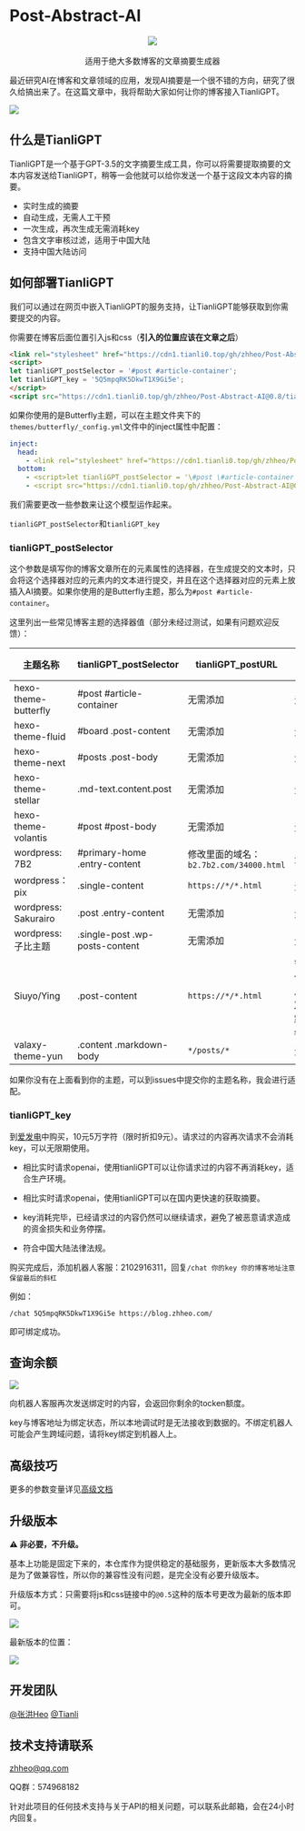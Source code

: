 # Post-Abstract-AI

<p align="center">
  <img src="https://bu.dusays.com/2023/04/15/643a29d0cf651.png" />
  <br>
  <br>
  适用于绝大多数博客的文章摘要生成器
</p>


最近研究AI在博客和文章领域的应用，发现AI摘要是一个很不错的方向，研究了很久给搞出来了。在这篇文章中，我将帮助大家如何让你的博客接入TianliGPT。

![](https://bu.dusays.com/2023/04/18/643e3befa73d5.png)

## 什么是TianliGPT

TianliGPT是一个基于GPT-3.5的文字摘要生成工具，你可以将需要提取摘要的文本内容发送给TianliGPT，稍等一会他就可以给你发送一个基于这段文本内容的摘要。

- 实时生成的摘要
- 自动生成，无需人工干预
- 一次生成，再次生成无需消耗key
- 包含文字审核过滤，适用于中国大陆
- 支持中国大陆访问

## 如何部署TianliGPT

我们可以通过在网页中嵌入TianliGPT的服务支持，让TianliGPT能够获取到你需要提交的内容。

你需要在博客后面位置引入js和css（**引入的位置应该在文章之后**）

```html
<link rel="stylesheet" href="https://cdn1.tianli0.top/gh/zhheo/Post-Abstract-AI@0.8/tianli_gpt.css">
<script>
let tianliGPT_postSelector = '#post #article-container';
let tianliGPT_key = '5Q5mpqRK5DkwT1X9Gi5e';
</script>
<script src="https://cdn1.tianli0.top/gh/zhheo/Post-Abstract-AI@0.8/tianli_gpt.js"></script>
```

如果你使用的是Butterfly主题，可以在主题文件夹下的`themes/butterfly/_config.yml`文件中的inject属性中配置：

```yaml
inject:
  head:
    - <link rel="stylesheet" href="https://cdn1.tianli0.top/gh/zhheo/Post-Abstract-AI@0.8/tianli_gpt.css">
  bottom:
    - <script>let tianliGPT_postSelector = '\#post \#article-container';let tianliGPT_key = '5Q5mpqRK5DkwT1X9Gi5e';</script>
    - <script src="https://cdn1.tianli0.top/gh/zhheo/Post-Abstract-AI@0.8/tianli_gpt.js"></script>
```

我们需要更改一些参数来让这个模型运作起来。

`tianliGPT_postSelector`和`tianliGPT_key`

### tianliGPT_postSelector

这个参数是填写你的博客文章所在的元素属性的选择器，在生成提交的文本时，只会将这个选择器对应的元素内的文本进行提交，并且在这个选择器对应的元素上放插入AI摘要。如果你使用的是Butterfly主题，那么为`#post #article-container`。

这里列出一些常见博客主题的选择器值（部分未经过测试，如果有问题欢迎反馈）：

| 主题名称             | tianliGPT_postSelector         | tianliGPT_postURL | 备注 |
| -------------------- | ------------------------ | --- | --- |
| hexo-theme-butterfly | #post #article-container | 无需添加 | 无 |
| hexo-theme-fluid | #board .post-content | 无需添加 | 无 |
| hexo-theme-next      | #posts .post-body        | 无需添加 | 无 |
| hexo-theme-stellar | .md-text.content.post | 无需添加 | 无 |
| hexo-theme-volantis | #post #post-body | 无需添加 | 无 |
| wordpress: 7B2 | #primary-home .entry-content | 修改里面的域名：`b2.7b2.com/34000.html` | 无 |
| wordpress：pix | .single-content | `https://*/*.html` | 无 |
| wordpress: Sakurairo | .post .entry-content | 无需添加 | 无 |
| wordpress: 子比主题 | .single-post .wp-posts-content | 无需添加 | 无 |
| Siuyo/Ying | .post-content | `https://*/*.html` | 需使用[定制JS](/custom/README.md) |
| valaxy-theme-yun | .content .markdown-body | `*/posts/*` | 无 |

如果你没有在上面看到你的主题，可以到issues中提交你的主题名称，我会进行适配。

### tianliGPT_key

到[爱发电](https://afdian.net/item/f18c2e08db4411eda2f25254001e7c00)中购买，10元5万字符（限时折扣9元）。请求过的内容再次请求不会消耗key，可以无限期使用。

- 相比实时请求openai，使用tianliGPT可以让你请求过的内容不再消耗key，适合生产环境。
- 相比实时请求openai，使用tianliGPT可以在国内更快速的获取摘要。

- key消耗完毕，已经请求过的内容仍然可以继续请求，避免了被恶意请求造成的资金损失和业务停摆。

- 符合中国大陆法律法规。

购买完成后，添加机器人客服：2102916311，回复`/chat 你的key 你的博客地址注意保留最后的斜杠`

例如：

```
/chat 5Q5mpqRK5DkwT1X9Gi5e https://blog.zhheo.com/
```

即可绑定成功。

## 查询余额

![](https://bu.dusays.com/2023/04/17/643cec7737cae.png)

向机器人客服再次发送绑定时的内容，会返回你剩余的tocken额度。

key与博客地址为绑定状态，所以本地调试时是无法接收到数据的。不绑定机器人可能会产生跨域问题，请将key绑定到机器人上。

## 高级技巧

更多的参数变量详见[高级文档](/Advanced.md)

## 升级版本

**⚠️ 非必要，不升级。**

基本上功能是固定下来的，本仓库作为提供稳定的基础服务，更新版本大多数情况是为了做兼容性，所以你的兼容性没有问题，是完全没有必要升级版本。

升级版本方式：只需要将js和css链接中的`@0.5`这种的版本号更改为最新的版本即可。

![](https://bu.dusays.com/2023/04/19/643f7028bce50.png)

最新版本的位置：

![](https://bu.dusays.com/2023/04/19/643f709998402.png)

## 开发团队

[@张洪Heo](https://github.com/zhheo) [@Tianli](https://github.com/Tianli0)

## 技术支持请联系

zhheo@qq.com

QQ群：574968182

针对此项目的任何技术支持与关于API的相关问题，可以联系此邮箱，会在24小时内回复。
